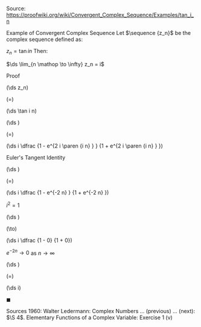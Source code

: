 # 

Source: https://proofwiki.org/wiki/Convergent_Complex_Sequence/Examples/tan_i_n

Example of Convergent Complex Sequence
Let $\sequence {z_n}$ be the complex sequence defined as:

$z_n = \tan i n$
Then:

$\ds \lim_{n \mathop \to \infty} z_n = i$


Proof













\(\ds z_n\)

\(=\)







\(\ds \tan i n\)




















\(\ds \)

\(=\)







\(\ds i \dfrac {1 - e^{2 i \paren {i n} } } {1 + e^{2 i \paren {i n} } }\)





Euler's Tangent Identity














\(\ds \)

\(=\)







\(\ds i \dfrac {1 - e^{-2 n} } {1 + e^{-2 n} }\)





$i^2 = 1$














\(\ds \)

\(\to\)







\(\ds i \dfrac {1 - 0} {1 + 0}\)





$e^{-2 n} \to 0$ as $n \to \infty$














\(\ds \)

\(=\)







\(\ds i\)









$\blacksquare$


Sources
1960: Walter Ledermann: Complex Numbers ... (previous) ... (next): $\S 4$. Elementary Functions of a Complex Variable: Exercise $1 \ \text {(v)}$




